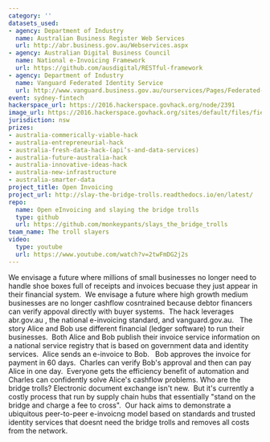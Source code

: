 ```yaml
---
category: ''
datasets_used:
- agency: Department of Industry
  name: Australian Business Register Web Services
  url: http://abr.business.gov.au/Webservices.aspx
- agency: Australian Digital Business Council
  name: National e-Invoicing Framework
  url: https://github.com/ausdigital/RESTful-framework
- agency: Department of Industry
  name: Vanguard Federated Identity Service
  url: http://www.vanguard.business.gov.au/ourservices/Pages/Federated-Authentication-Service-(FAS).aspx
event: sydney-fintech
hackerspace_url: https://2016.hackerspace.govhack.org/node/2391
image_url: https://2016.hackerspace.govhack.org/sites/default/files/field/image/troll_bridge.jpg
jurisdiction: nsw
prizes:
- australia-commerically-viable-hack
- australia-entrepreneurial-hack
- australia-fresh-data-hack-(api’s-and-data-services)
- australia-future-australia-hack
- australia-innovative-ideas-hack
- australia-new-infrastructure
- australia-smarter-data
project_title: Open Invoicing
project_url: http://slay-the-bridge-trolls.readthedocs.io/en/latest/
repo:
  name: Open eInvoicing and slaying the bridge trolls
  type: github
  url: https://github.com/monkeypants/slays_the_bridge_trolls
team_name: The troll slayers
video:
  type: youtube
  url: https://www.youtube.com/watch?v=2twFmDG2j2s
---
```


We envisage a future where millions of small businesses no longer need to handle shoe boxes full of receipts and invoices becuase they just appear in their financial system.  We envisage a future where high growth medium businesses are no longer cashflow cosntrained because debtor financers can verify appoval directly with buyer systems.  The hack leverages abr.gov.au , the national e-invoicing standard, and vanguard.gov.au.  
The story
Alice and Bob use different financial (ledger software) to run their businesses.  Both Alice and Bob publish their invoice service information on a national service registry that is based on government data and identity services.  Alice sends an e-invoice to Bob.   Bob approves the invoice for payment in 60 days.  Charles can verify Bob's approval and then can pay Alice in one day.  Everyone gets the efficiency benefit of automation and Charles can confidently solve Alice's cashflow problems.
Who are the bridge trolls?
Electronic document exchange isn't new.  But it's currently a costly process that run by supply chain hubs that essentially "stand on the bridge and charge a fee to cross".  Our hack aims to demonstrate a ubiquitous peer-to-peer e-invoicng model based on standards and trusted identity services that doesnt need the bridge trolls and removes all costs from the network.